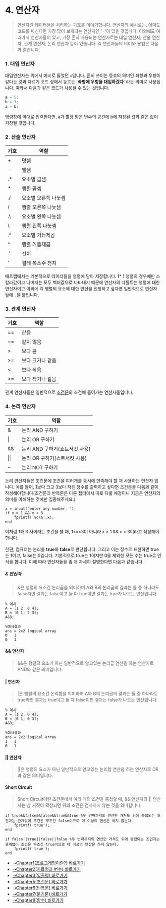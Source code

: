 # 4. 연산자

> 연산자란 데이터들을 처리하는 기호를 이야기합니다. 연산자의 예시로는, 아마도 코드를 짜신다면 가장 많이 보게되는 연산자인 '='이 있을 것입니다. 이외에도 여러가지 연산자들이 있고, 가장 흔히 사용되는 연산자로는 대입 연산자, 산술 연산자, 관계 연산자, 논리 연산자 등이 있습니다. 각 연산자들의 의미와 용법은 다음과 같습니다.

### 1. 대입 연산자

대입연산자는 위에서 예시로 들었던 `=`입니다. 흔히 쓰이는 등호의 의미인 좌항과 우항이 같다는 것과 다르게 코드 상에서 등호는 '**좌항에 우항을 대입하겠다**' 라는 의미로 사용됩니다. 따라서 다음과 같은 코드가 사용될 수 있는 것입니다.
```cpp
a = 5;
b = 3;
a = b;
```
명령창에 이대로 입력한다면, a가 할당 받은 변수의 공간에 b에 저장된 값과 같은 값이 저장될 것입니다.

### 2. 산술 연산자

|기호|역할|
|--- |--- |
|+| 덧셈|
|-| 뺄셈|
| .* |요소별 곱셈|
| * |행렬 곱셈|
| ./ |요소별 오른쪽 나눗셈|
| / |행렬 오른쪽 나눗셈|
| .\ |요소별 왼쪽 나눗셈|
| \ |행렬 왼쪽 나눗셈|
| .^ |요소별 거듭제곱|
| ^ |행렬 거듭제곱|
| .' |전치|
| ' |켤레 복소수 전치|

매트랩에서는 기본적으로 데이터들을 행렬에 담아 저장합니다. 1* 1 행렬의 경우에만 스칼라값이고 나머지는 모두 벡터값으로 나타내기 때문에 연산자의 디폴트는 행렬에 대한 연산자이고 이외에 각 행렬의 요소에 대한 연산을 진행하고 싶다면 일반적으로 연산자 앞에 `.`을 붙입니다. 

### 3. 관계 연산자

|기호|역할|
|--- |--- |
|==|같음|
|~=|같지 않음|
|>|보다 큼|
|>=|보다 크거나 같음|
|<|보다 작음|
|<=|보다 작거나 같음|

관계 연산자들은 일반적으로 [조건문](/MATLAB/ProgrammingBackGround4.md)의 조건에 들어가는 연산자들입니다.

### 4. 논리 연산자

|기호|역할|
|--- |--- |
|&| 논리 AND 구하기|
| \| |논리 OR 구하기|
|&&| 논리 AND 구하기(쇼트서킷 사용)|
| \|\| |논리 OR 구하기(쇼트서킷 사용)|
| ~ | 논리 NOT 구하기|

논리 연산자들은 조건문에 조건을 여러개를 동시에 만족해야 할 때 사용하는 연산자 입니다. 예를 들어, 1보다 크고 3보다 작은 정수를 출력하고 싶다면 조건문을 다음과 같이 작성해야합니다(조건문과 반복문은 다른 챕터에서 따로 다룰 예정이니 지금은 연산자의 의미를 이해하는 것에만 집중해주세요.)
```
x = input('enter any number: ');
if x > 1 && x < 3
    fprintf('%d\n',x);
end
```
이처럼 1과 3 사이라는 조건을 쓸 때, 1<x<3이 아니라 x > 1 && x < 3이라고 작성해야 합니다.
<br>
<br>
한편, 컴퓨터는 논리를 **true**와 **false**로 판단합니다. 그리고 이는 정수로 표현하면 true는 1이고, false는 0입니다. 기본적으로 true는 1이지만 0을 제외한 모든 수는 true로 인식을 합니다. 이에 따라 연산자들을 좀 더 자세히 설명한다면 다음과 같습니다.

##### & 연산자
> &은 행렬의 요소간 논리곱을 의미하며 A와 B의 논리곱의 결과는 둘 중 하나라도 false라면 결과는 false이고 둘 다 true이면 결과는 true가 나오는 연산입니다.
```
% 예시
A = [1 2; 0 4];
B = [0 1; 2 3];
A&B;

%예시결과
ans = 2x2 logical array
0   1
0   1
```

#### && 연산자
> &&은 행렬의 요소가 아닌 일반적으로 알고있는 논리곱 연산을 하는 연산자로 AND와 같은 의미입니다.

#### | 연산자
> |은 행렬의 요소간 논리합을 의미하며 A와 B의 논리곱의 결과는 둘 중 하나라도 true라면 결과는 true이고 둘 다 false이면 결과는 false가 나오는 연산입니다.
```
% 예시
A = [1 2; 0 4];
B = [0 1; 0 3];
A&B;

%예시결과
ans = 2x2 logical array
1   1
0   1
```

#### || 연산자
> ||은 행렬의 요소가 아닌 일반적으로 알고있는 논리합 연산을 하는 연산자로 OR과 같은 의미입니다.

 #### Short Circuit
> Short Circuit이란 조건문에서 여러 개의 조건을 중첩할 때, && 연산자와 || 연산자는 참 거짓이 확정되면 뒤의 조건은 검사하지 않는 것을 의미합니다.
```
if true&&false&&false&&true&&true %두 번째까지의 연산만 거쳐도 뒤에 중첩되는 조건과는 관계없이 조건은 무조건 false이므로 더 이상의 연산은 하지 않는다.
    fprintf('true');
end

if false||true||false||false %두 번째까지의 연산만 거쳐도 뒤에 중첩되는 조건과는 관계없이 조건은 무조건 true이므로 더 이상의 연산은 하지 않는다.
    fprintf('true');
end
```

* [➝Chapter1(프로그래밍이란?) 바로가기](/MATLAB/ProgrammingBackGround.md)
* [➝Chapter2(자료형과 변수) 바로가기](/MATLAB/ProgrammingBackGround2.md)
* [➝Chapter3(입출력) 바로가기](/MATLAB/ProgrammingBackGround3.md)
* [➝Chapter5(조건문) 바로가기](/MATLAB/ProgrammingBackGround5.md)
* [➝Chapter6(반복문) 바로가기](/MATLAB/ProgrammingBackGround6.md)
* [➝Chapter7(분기문) 바로가기](/MATLAB/ProgrammingBackGround7.md)
* [➝Chapter8(함수) 바로가기](/MATLAB/ProgrammingBackGround8.md)
